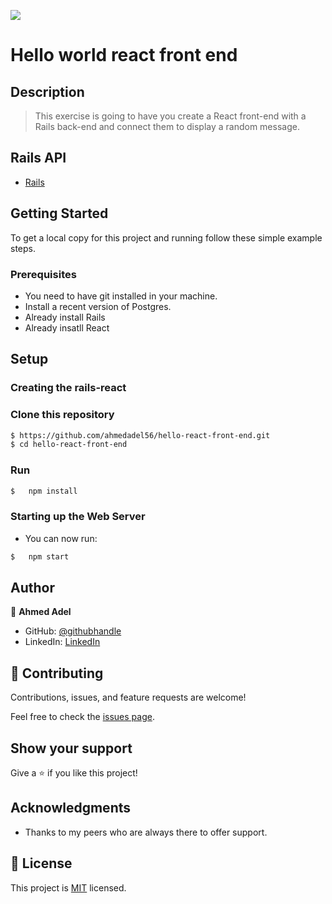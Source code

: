 ![](https://img.shields.io/badge/Microverse-blueviolet)

# Hello world react front end


## Description

> This exercise is going to have you create a React front-end with a Rails back-end and connect them to display a random message.

## Rails API
- [Rails](https://github.com/ahmedadel56/hello-rails-back-end)

## Getting Started

To get a local copy for this project and running follow these simple example steps.

### Prerequisites

- You need to have git installed in your machine.
- Install a recent version of Postgres.
- Already install Rails
- Already insatll React


## Setup

### Creating the rails-react
### Clone this repository

```bash
$ https://github.com/ahmedadel56/hello-react-front-end.git
$ cd hello-react-front-end
```
### Run

```bash
$   npm install
```

### Starting up the Web Server

- You can now run:

```bash
$   npm start
```

## Author

👤 **Ahmed Adel**

* GitHub: [@githubhandle](https://github.com/ahmedadel56)
* LinkedIn: [LinkedIn](https://www.linkedin.com/in/ahmed-adel56/)

## 🤝 Contributing
  
Contributions, issues, and feature requests are welcome!

Feel free to check the [issues page](https://github.com/ahmedadel56/hello-react-front-end/issues).

## Show your support

Give a ⭐️ if you like this project!

## Acknowledgments

- Thanks to my peers who are always there to offer support.

## 📝 License

This project is [MIT](./LICENSE) licensed.